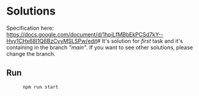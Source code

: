# Solutions

Specification here: <https://docs.google.com/document/d/1hpjLfMBbEkPCSd7kY--Hvy1CHx68l1Q6BzCyyMSLSPw/edit>#
It's solution for *first* task and it's containing in the branch *"main"*. If you want to see other solutions, please change the branch.

## Run

  ```sh
        npm run start
   ```
